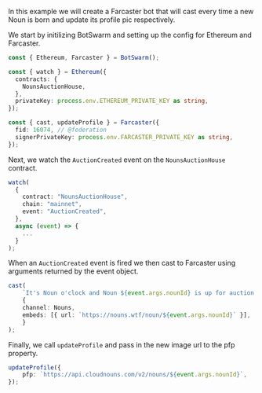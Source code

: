 In this example we will create a Farcaster bot that will cast every time a new Noun is born and update its profile pic respectively.

We start by initilizing BotSwarm and setting up the config for Ethereum and Farcaster.

```ts
const { Ethereum, Farcaster } = BotSwarm();

const { watch } = Ethereum({
  contracts: {
    NounsAuctionHouse,
  },
  privateKey: process.env.ETHEREUM_PRIVATE_KEY as string,
});

const { cast, updateProfile } = Farcaster({
  fid: 16074, // @federation
  signerPrivateKey: process.env.FARCASTER_PRIVATE_KEY as string,
});
```

Next, we watch the `AuctionCreated` event on the `NounsAuctionHouse` contract.

```ts
watch(
  {
    contract: "NounsAuctionHouse",
    chain: "mainnet",
    event: "AuctionCreated",
  },
  async (event) => {
    ...
  }
);
```

When an `AuctionCreated` event is fired we then cast to Farcaster using arguments returned by the event object.

```ts
cast(
    `It's Noun o'clock and Noun ${event.args.nounId} is up for auction!\n\nBid now 👇`,
    {
    channel: Nouns,
    embeds: [{ url: `https://nouns.wtf/noun/${event.args.nounId}` }],
    }
);
```

Finally, we call `updateProfile` and pass in the new image url to the pfp property.

```ts
updateProfile({
    pfp: `https://api.cloudnouns.com/v2/nouns/${event.args.nounId}`,
});
```